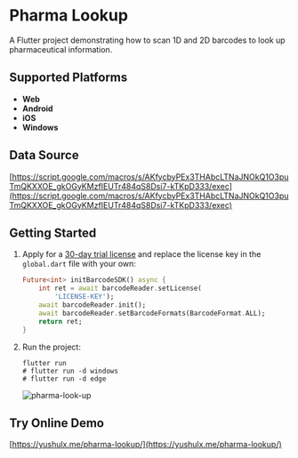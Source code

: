 # Pharma Lookup

A Flutter project demonstrating how to scan 1D and 2D barcodes to look up pharmaceutical information.

## Supported Platforms
- **Web**
- **Android**
- **iOS**
- **Windows**

## Data Source
[https://script.google.com/macros/s/AKfycbyPEx3THAbcLTNaJNOkQ1O3puTmQKXXOE_gkOGyKMzfIEUTr484qS8Dsi7-kTKpD333/exec](https://script.google.com/macros/s/AKfycbyPEx3THAbcLTNaJNOkQ1O3puTmQKXXOE_gkOGyKMzfIEUTr484qS8Dsi7-kTKpD333/exec)

## Getting Started
1. Apply for a [30-day trial license](https://www.dynamsoft.com/customer/license/trialLicense/?product=dbr) and replace the license key in the `global.dart` file with your own:

    ```dart
    Future<int> initBarcodeSDK() async {
        int ret = await barcodeReader.setLicense(
            'LICENSE-KEY');
        await barcodeReader.init();
        await barcodeReader.setBarcodeFormats(BarcodeFormat.ALL);
        return ret;
    }
    ```

2. Run the project:

    ```
    flutter run
    # flutter run -d windows
    # flutter run -d edge
    ```
    ![pharma-look-up](https://github.com/yushulx/pharma-lookup/assets/2202306/c12bcbf0-cf88-4b8b-b97c-94bd1bd56d66)

## Try Online Demo
[https://yushulx.me/pharma-lookup/](https://yushulx.me/pharma-lookup/)

